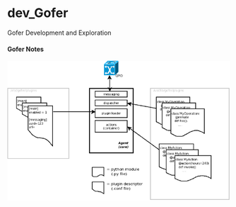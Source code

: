 # dev_Gofer
Gofer Development and Exploration

#### Gofer Notes
![Gofer](https://github.com/lel99999/dev_Gofer/blob/main/gofer_arch.png) <br/>
